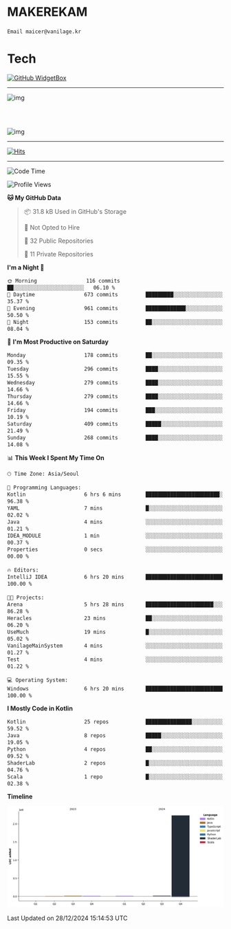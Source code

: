 # MAKEREKAM

`Email maicer@vanilage.kr`

# Tech

[![GitHub WidgetBox](https://github-widgetbox.vercel.app/api/skills?languages=python,js,ts,c,cpp,cs,java,kotlin,bash,md,html,css,xml,yaml,swift,powershell,json,R,SQL,php&tools=git,npm,gradle,nodejs,vercel,nginx&includeNames=true&theme=darkmode)](https://github.com/Jurredr/github-widgetbox)

---

![img](https://github-readme-stats.vercel.app/api/top-langs/?username=MAKEREKAM&layout=compact&theme=gruvbox)

<br>
<br>

![img](https://github-readme-stats.vercel.app/api/?username=MAKEREKAM&layout=compact&theme=gruvbox)

---

[![Hits](https://hits.seeyoufarm.com/api/count/incr/badge.svg?url=https%3A%2F%2Fgithub.com%2FMAKEREKAM&count_bg=%234A49D1&title_bg=%23555555&icon=&icon_color=%23E7E7E7&title=방문&edge_flat=false)](https://hits.seeyoufarm.com)

---

<!--START_SECTION:waka-->
![Code Time](http://img.shields.io/badge/Code%20Time-306%20hrs%2043%20mins-blue)

![Profile Views](http://img.shields.io/badge/Profile%20Views-1-blue)

**🐱 My GitHub Data** 

> 📦 31.8 kB Used in GitHub's Storage 
 > 
> 🚫 Not Opted to Hire
 > 
> 📜 32 Public Repositories 
 > 
> 🔑 11 Private Repositories 
 > 
**I'm a Night 🦉** 

```text
🌞 Morning                116 commits         ██░░░░░░░░░░░░░░░░░░░░░░░   06.10 % 
🌆 Daytime                673 commits         █████████░░░░░░░░░░░░░░░░   35.37 % 
🌃 Evening                961 commits         █████████████░░░░░░░░░░░░   50.50 % 
🌙 Night                  153 commits         ██░░░░░░░░░░░░░░░░░░░░░░░   08.04 % 
```
📅 **I'm Most Productive on Saturday** 

```text
Monday                   178 commits         ██░░░░░░░░░░░░░░░░░░░░░░░   09.35 % 
Tuesday                  296 commits         ████░░░░░░░░░░░░░░░░░░░░░   15.55 % 
Wednesday                279 commits         ████░░░░░░░░░░░░░░░░░░░░░   14.66 % 
Thursday                 279 commits         ████░░░░░░░░░░░░░░░░░░░░░   14.66 % 
Friday                   194 commits         ███░░░░░░░░░░░░░░░░░░░░░░   10.19 % 
Saturday                 409 commits         █████░░░░░░░░░░░░░░░░░░░░   21.49 % 
Sunday                   268 commits         ████░░░░░░░░░░░░░░░░░░░░░   14.08 % 
```


📊 **This Week I Spent My Time On** 

```text
🕑︎ Time Zone: Asia/Seoul

💬 Programming Languages: 
Kotlin                   6 hrs 6 mins        ████████████████████████░   96.38 % 
YAML                     7 mins              █░░░░░░░░░░░░░░░░░░░░░░░░   02.02 % 
Java                     4 mins              ░░░░░░░░░░░░░░░░░░░░░░░░░   01.21 % 
IDEA_MODULE              1 min               ░░░░░░░░░░░░░░░░░░░░░░░░░   00.37 % 
Properties               0 secs              ░░░░░░░░░░░░░░░░░░░░░░░░░   00.00 % 

🔥 Editors: 
IntelliJ IDEA            6 hrs 20 mins       █████████████████████████   100.00 % 

🐱‍💻 Projects: 
Arena                    5 hrs 28 mins       ██████████████████████░░░   86.28 % 
Heracles                 23 mins             ██░░░░░░░░░░░░░░░░░░░░░░░   06.20 % 
UseMuch                  19 mins             █░░░░░░░░░░░░░░░░░░░░░░░░   05.02 % 
VanilageMainSystem       4 mins              ░░░░░░░░░░░░░░░░░░░░░░░░░   01.27 % 
Test                     4 mins              ░░░░░░░░░░░░░░░░░░░░░░░░░   01.22 % 

💻 Operating System: 
Windows                  6 hrs 20 mins       █████████████████████████   100.00 % 
```

**I Mostly Code in Kotlin** 

```text
Kotlin                   25 repos            ███████████████░░░░░░░░░░   59.52 % 
Java                     8 repos             █████░░░░░░░░░░░░░░░░░░░░   19.05 % 
Python                   4 repos             ██░░░░░░░░░░░░░░░░░░░░░░░   09.52 % 
ShaderLab                2 repos             █░░░░░░░░░░░░░░░░░░░░░░░░   04.76 % 
Scala                    1 repo              █░░░░░░░░░░░░░░░░░░░░░░░░   02.38 % 
```



**Timeline**

![Lines of Code chart](https://raw.githubusercontent.com/MAKEREKAM/MAKEREKAM/main/assets/bar_graph.png)


 Last Updated on 28/12/2024 15:14:53 UTC
<!--END_SECTION:waka-->
